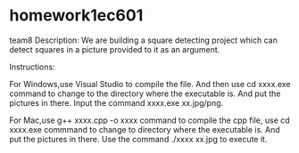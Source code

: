 # homework1ec601
team8
Description: We are building a square detecting project which can detect squares in a picture provided to it as an argument. 

Instructions: 

For Windows,use Visual Studio to compile the file. And then use cd xxxx.exe command to change to the directory where the executable is. And put the pictures in there. Input the command xxxx.exe xx.jpg/png. 

For Mac,use g++ xxxx.cpp -o xxxx command to compile the cpp file, use cd xxxx.exe commmand to change to directory where the executable is. And put the pictures in there. Use the command ./xxxx xx.jpg to execute it. 
